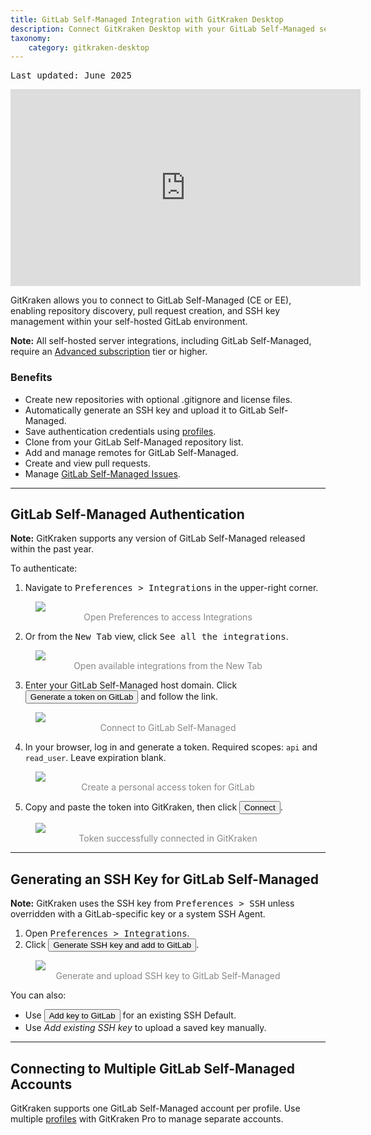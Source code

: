 ```yaml
---
title: GitLab Self-Managed Integration with GitKraken Desktop
description: Connect GitKraken Desktop with your GitLab Self-Managed server to manage repositories, SSH keys, and pull requests using personal access tokens.
taxonomy:
    category: gitkraken-desktop
---
```

<kbd>Last updated: June 2025</kbd>

<div class='embed-container embed-container--16-9'>
  <iframe width="560" height="315" src="https://www.youtube.com/embed/BhIX7fGSM8k?ecver=1" frameborder="0" allowfullscreen></iframe>
</div>

GitKraken allows you to connect to GitLab Self-Managed (CE or EE), enabling repository discovery, pull request creation, and SSH key management within your self-hosted GitLab environment.

<div class='callout callout--warning'>
  <p><strong>Note:</strong> All self-hosted server integrations, including GitLab Self-Managed, require an <a href="https://www.gitkraken.com/pricing?source=help_center&product=gitkraken" target="_blank">Advanced subscription</a> tier or higher.</p>
</div>

### Benefits

- Create new repositories with optional .gitignore and license files.
- Automatically generate an SSH key and upload it to GitLab Self-Managed.
- Save authentication credentials using [profiles](/gitkraken-desktop/profiles/).
- Clone from your GitLab Self-Managed repository list.
- Add and manage remotes for GitLab Self-Managed.
- Create and view pull requests.
- Manage [GitLab Self-Managed Issues](/integrations/gitlab-self-managed-issues/).

***

## GitLab Self-Managed Authentication

<div class='callout callout'>
  <p><strong>Note:</strong> GitKraken supports any version of GitLab Self-Managed released within the past year.</p>
</div>

To authenticate:

1. Navigate to <kbd><i class="fas fa-cog"></i> Preferences > Integrations</kbd> in the upper-right corner.

<figure>
  <img src="/wp-content/uploads/preferences.png" srcset="/wp-content/uploads/preferences@2x.png" class="help-center-img img-bordered">
  <figcaption style="color:#888; text-align:center">Open Preferences to access Integrations</figcaption>
</figure>

2. Or from the <kbd>New Tab</kbd> view, click <kbd>See all the integrations</kbd>.

<figure>
  <img src="/wp-content/uploads/see-all-integrations-2025.png" srcset="/wp-content/uploads/see-all-integrations-2025@2x.png" class="help-center-img img-bordered">
  <figcaption style="color:#888; text-align:center">Open available integrations from the New Tab</figcaption>
</figure>

3. Enter your GitLab Self-Managed host domain. Click <button class='button button--success button--ui button--nolink'>Generate a token on GitLab</button> and follow the link.

<figure>
  <img src="/wp-content/uploads/connect-gitlab-self-managed-2025.png" srcset="/wp-content/uploads/connect-gitlab-self-managed-2025@2x.png" class="help-center-img img-bordered">
  <figcaption style="color:#888; text-align:center">Connect to GitLab Self-Managed</figcaption>
</figure>

4. In your browser, log in and generate a token. Required scopes: `api` and `read_user`. Leave expiration blank.

<figure>
  <img src="/wp-content/uploads/access-token-gitlab-self-managed.png" srcset="/wp-content/uploads/access-token-gitlab-self-managed@2x.png" class="help-center-img img-bordered">
  <figcaption style="color:#888; text-align:center">Create a personal access token for GitLab</figcaption>
</figure>

5. Copy and paste the token into GitKraken, then click <button class='button button--success button--ui button--nolink'>Connect</button>.

<figure>
  <img src="/wp-content/uploads/connect-gitlab-self-managed-PAT-2025.png" srcset="/wp-content/uploads/connect-gitlab-self-managed-PAT-2025@2x.png" class="help-center-img img-bordered">
  <figcaption style="color:#888; text-align:center">Token successfully connected in GitKraken</figcaption>
</figure>

***

## Generating an SSH Key for GitLab Self-Managed

<div class='callout callout'>
  <p><strong>Note:</strong> GitKraken uses the SSH key from <kbd>Preferences > SSH</kbd> unless overridden with a GitLab-specific key or a system SSH Agent.</p>
</div>

1. Open <kbd>Preferences > Integrations</kbd>.
2. Click <button class='button button--success button--ui button--nolink'>Generate SSH key and add to GitLab</button>.

<figure>
  <img src="/wp-content/uploads/add-key-gitlab-self-managed-2025.png" srcset="/wp-content/uploads/add-key-gitlab-self-managed-2025@2x.png" class="help-center-img img-bordered">
  <figcaption style="color:#888; text-align:center">Generate and upload SSH key to GitLab Self-Managed</figcaption>
</figure>

You can also:

- Use <button class='button button--uiorange button--ui button--nolink'>Add key to GitLab</button> for an existing SSH Default.
- Use _Add existing SSH key_ to upload a saved key manually.

***

## Connecting to Multiple GitLab Self-Managed Accounts

GitKraken supports one GitLab Self-Managed account per profile. Use multiple [profiles](/start-here/profiles) with GitKraken Pro to manage separate accounts.